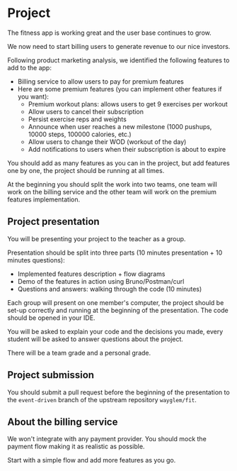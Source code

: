 # Project

The fitness app is working great and the user base continues to grow.

We now need to start billing users to generate revenue to our nice investors.

Following product marketing analysis, we identified the following features to add to the app:

- Billing service to allow users to pay for premium features
- Here are some premium features (you can implement other features if you want):
  + Premium workout plans: allows users to get 9 exercises per workout
  - Allow users to cancel their subscription
  - Persist exercise reps and weights
  - Announce when user reaches a new milestone (1000 pushups, 10000 steps, 100000 calories, etc.)
  + Allow users to change their WOD (workout of the day)
  - Add notifications to users when their subscription is about to expire

You should add as many features as you can in the project, but add features one by one, the project should be running at all times.

At the beginning you should split the work into two teams, one team will work on the billing service and the other team will work on the premium features implementation.

## Project presentation

You will be presenting your project to the teacher as a group.

Presentation should be split into three parts (10 minutes presentation + 10 minutes questions):

- Implemented features description + flow diagrams
- Demo of the features in action using Bruno/Postman/curl
- Questions and answers: walking through the code (10 minutes)

Each group will present on one member's computer, the project should be set-up correctly and running at the beginning of the presentation. The code should be opened in your IDE.

You will be asked to explain your code and the decisions you made, every student will be asked to answer questions about the project.

There will be a team grade and a personal grade.

## Project submission

You should submit a pull request before the beginning of the presentation to the `event-driven` branch of the upstream repository `wayglem/fit`.

## About the billing service

We won't integrate with any payment provider. You should mock the payment flow making it as realistic as possible.

Start with a simple flow and add more features as you go.

